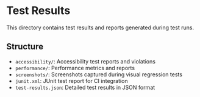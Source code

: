 # Test Results

This directory contains test results and reports generated during test runs.

## Structure

- `accessibility/`: Accessibility test reports and violations
- `performance/`: Performance metrics and reports
- `screenshots/`: Screenshots captured during visual regression tests
- `junit.xml`: JUnit test report for CI integration
- `test-results.json`: Detailed test results in JSON format

